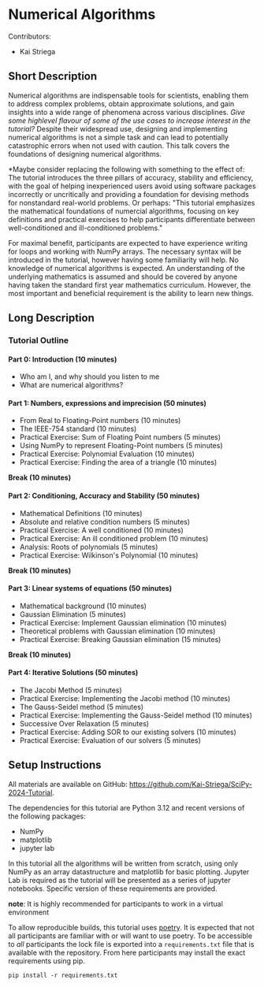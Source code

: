 # Numerical Algorithms

Contributors:

* Kai Striega

## Short Description

Numerical algorithms are indispensable tools for scientists, enabling them to address complex problems, obtain approximate solutions, and gain insights into a wide range of phenomena across various disciplines. *Give some highlevel flavour of some of the use cases to increase interest in the tutorial?* Despite their widespread use, designing and implementing numerical algorithms is not a simple task and can lead to potentially catastrophic errors when not used with caution. This talk covers the foundations of designing numerical algorithms. 

*Maybe consider replacing the following with something to the effect of: 
The tutorial introduces the three pillars of accuracy, stability and efficiency, with the goal of helping inexperienced users avoid using software packages incorrectly or uncritically and providing a foundation for devising methods for nonstandard real-world problems.
Or perhaps:
"This tutorial emphasizes the mathematical foundations of numercial algorithms, focusing on key definitions and practical exercises to help participants differentiate between well-conditioned and ill-conditioned problems."

For maximal benefit, participants are expected to have experience writing for loops and working with NumPy arrays. The necessary syntax will be introduced in the tutorial, however having some familiarity will help. No knowledge of numerical algorithms is expected. An understanding of the underlying mathematics is assumed and should be covered by anyone having taken the standard first year mathematics curriculum. However, the most important and beneficial requirement is the ability to learn new things.

## Long Description

### Tutorial Outline

#### Part 0: Introduction (10 minutes)

* Who am I, and why should you listen to me
* What are numerical algorithms?

#### Part 1: Numbers, expressions and imprecision (50 minutes)

* From Real to Floating-Point numbers (10 minutes)
* The IEEE-754 standard (10 minutes)
* Practical Exercise: Sum of Floating Point numbers (5 minutes) 
* Using NumPy to represent Floating-Point numbers (5 minutes)
* Practical Exercise: Polynomial Evaluation (10 minutes)
* Practical Exercise: Finding the area of a triangle (10 minutes)

**Break (10 minutes)**

#### Part 2: Conditioning, Accuracy and Stability (50 minutes)

* Mathematical Definitions (10 minutes)
* Absolute and relative condition numbers (5 minutes)
* Practical Exercise: A well conditioned (10 minutes)
* Practical Exercise: An ill conditioned problem (10 minutes)
* Analysis: Roots of polynomials (5 minutes)
* Practical Exercise: Wilkinson's Polynomial (10 minutes)

**Break (10 minutes)**


#### Part 3: Linear systems of equations (50 minutes)
 
* Mathematical background (10 minutes)
* Gaussian Elimination (5 minutes)
* Practical Exercise: Implement Gaussian elimination (10 minutes)
* Theoretical problems with Gaussian elimination (10 minutes)
* Practical Exercise: Breaking Gaussian elimination (15 minutes)

**Break (10 minutes)**

#### Part 4: Iterative Solutions (50 minutes)

* The Jacobi Method (5 minutes)
* Practical Exercise: Implementing the Jacobi method (10 minutes)
* The Gauss-Seidel method (5 minutes)
* Practical Exercise: Implementing the Gauss-Seidel method (10 minutes)
* Successive Over Relaxation (5 minutes)
* Practical Exercise: Adding SOR to our existing solvers (10 minutes)
* Practical Exercise: Evaluation of our solvers (5 minutes)

## Setup Instructions

All materials are available on GitHub: https://github.com/Kai-Striega/SciPy-2024-Tutorial. 

The dependencies for this tutorial are Python 3.12 and recent versions of the following packages:

* NumPy
* matplotlib
* jupyter lab

In this tutorial all the algorithms will be written from scratch, using only NumPy as an array datastructure and matplotlib for basic plotting. Jupyter Lab is required as the tutorial will be presented as a series of jupyter notebooks. Specific version of these requirements are provided.

**note**: It is highly recommended for participants to work in a virtual environment 

To allow reproducible builds, this tutorial uses [poetry](https://python-poetry.org/). It is expected that not all participants are familiar with or will want to use poetry. To be accessible to _all_ participants the lock file is exported into a `requirements.txt` file that is available with the repository. From here participants may install the exact requirements using pip. 

```shell
pip install -r requirements.txt
```

